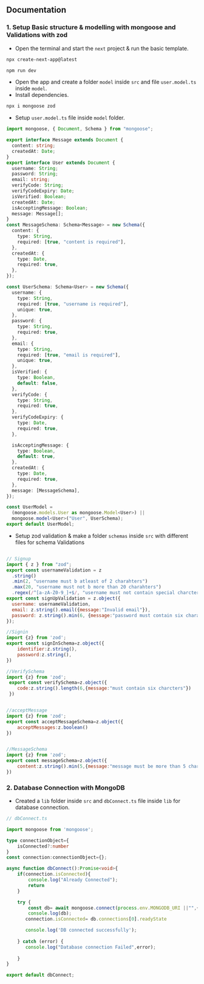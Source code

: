 

## Documentation 

### 1. Setup Basic structure & modelling with mongoose and  Validations with zod

- Open the terminal and start the `next` project & run the basic template.
```bash
npx create-next-app@latest
```
```bash
npm run dev

```
- Open the app and create a folder `model` inside `src` and file `user.model.ts` inside `model`.
- Install dependencies.
```bash
npx i mongoose zod
```
- Setup `user.model.ts` file inside `model` folder.
```typescript
import mongoose, { Document, Schema } from "mongoose";

export interface Message extends Document {
  content: string;
  createdAt: Date;
}
export interface User extends Document {
  username: String;
  password: String;
  email: string;
  verifyCode: String;
  verifyCodeExpiry: Date;
  isVerified: Boolean;
  createdAt: Date;
  isAcceptingMessage: Boolean;
  message: Message[];
}
const MessageSchema: Schema<Message> = new Schema({
  content: {
    type: String,
    required: [true, "content is required"],
  },
  createdAt: {
    type: Date,
    required: true,
  },
});

const UserSchema: Schema<User> = new Schema({
  username: {
    type: String,
    required: [true, "username is required"],
    unique: true,
  },
  password: {
    type: String,
    required: true,
  },
  email: {
    type: String,
    required: [true, "email is required"],
    unique: true,
  },
  isVerified: {
    type: Boolean,
    default: false,
  },
  verifyCode: {
    type: String,
    required: true,
  },
  verifyCodeExpiry: {
    type: Date,
    required: true,
  },

  isAcceptingMessage: {
    type: Boolean,
    default: true,
  },
  createdAt: {
    type: Date,
    required: true,
  },
  message: [MessageSchema],
});

const UserModel =
  (mongoose.models.User as mongoose.Model<User>) ||
  mongoose.model<User>("User", UserSchema);
export default UserModel;

```
- Setup zod validation & make a folder `schemas` inside `src` with different files for schema Validations

```js

// Signup
import { z } from "zod";
export const usernameValidation = z
  .string()
  .min(2, "username must b atleast of 2 charahters")
  .max(20, "username must not b more than 20 charahters")
  .regex(/^[a-zA-Z0-9_]+$/, "username must not contain special charcters");
export const signUpValidation = z.object({
  username: usernameValidation,
  email: z.string().email({message:"Invalid email"}),
  password: z.string().min(6, {message:"password must contain six characters"}),
});

//Signin
import {z} from 'zod';
export const signInSchema=z.object({
    identifier:z.string(),
    password:z.string(),
})

//VerifySchema
import {z} from 'zod';
 export const verifySchema=z.object({
    code:z.string().length(6,{message:"must contain six charcters"})
 })


//acceptMessage
import {z} from 'zod';
export const acceptMessageSchema=z.object({
    acceptMessages:z.boolean()
})


//MessageSchema
import {z} from 'zod';
export const messageSchema=z.object({
    content:z.string().min(5,{message:"message must be more than 5 charcters"}).max(300,{message:"must b less than 300 characters"})
})
```

### 2. Database Connection with MongoDB
- Created a `lib` folder inside `src` and `dbConnect.ts` file inside `lib` for database connection.

```typescript
// dbConnect.ts

import mongoose from 'mongoose';

type connectionObject={
    isConnected?:number
}
const connection:connectionObject={};

async function dbConnect():Promise<void>{
    if(connection.isConnected){
        console.log("Already Connected");
        return
    }

    try {
        const db= await mongoose.connect(process.env.MONGODB_URI ||"",{})
        console.log(db);
       connection.isConnected= db.connections[0].readyState

       console.log('DB connected successfully');
       
    } catch (error) {
       console.log("Database connection Failed",error);
        
    }
}

export default dbConnect;
```